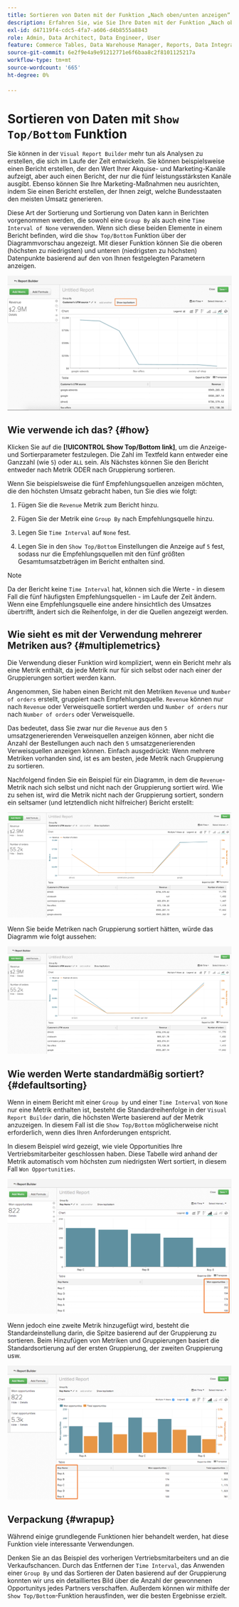 ```yaml
---
title: Sortieren von Daten mit der Funktion „Nach oben/unten anzeigen“
description: Erfahren Sie, wie Sie Ihre Daten mit der Funktion „Nach oben/unten anzeigen“ sortieren können.
exl-id: d47119f4-cdc5-4fa7-a606-d4b8555a8843
role: Admin, Data Architect, Data Engineer, User
feature: Commerce Tables, Data Warehouse Manager, Reports, Data Integration
source-git-commit: 6e2f9e4a9e91212771e6f6baa8c2f8101125217a
workflow-type: tm+mt
source-wordcount: '665'
ht-degree: 0%

---
```


# Sortieren von Daten mit `Show Top/Bottom` Funktion

Sie können in der `Visual Report Builder` mehr tun als Analysen zu erstellen, die sich im Laufe der Zeit entwickeln. Sie können beispielsweise einen Bericht erstellen, der den Wert Ihrer Akquise- und Marketing-Kanäle aufzeigt, aber auch einen Bericht, der nur die fünf leistungsstärksten Kanäle ausgibt. Ebenso können Sie Ihre Marketing-Maßnahmen neu ausrichten, indem Sie einen Bericht erstellen, der Ihnen zeigt, welche Bundesstaaten den meisten Umsatz generieren.

Diese Art der Sortierung und Sortierung von Daten kann in Berichten vorgenommen werden, die sowohl eine `Group By` als auch eine `Time Interval of None` verwenden. Wenn sich diese beiden Elemente in einem Bericht befinden, wird die `Show Top/Bottom` Funktion über der Diagrammvorschau angezeigt. Mit dieser Funktion können Sie die oberen (höchsten zu niedrigsten) und unteren (niedrigsten zu höchsten) Datenpunkte basierend auf den von Ihnen festgelegten Parametern anzeigen.

![Funktion „Oben/Unten“ in Visual Report Builder anzeigen.](../../assets/Show_Top_Bottom.png)

## Wie verwende ich das? {#how}

Klicken Sie auf die **[!UICONTROL Show Top/Bottom link]**, um die Anzeige- und Sortierparameter festzulegen. Die Zahl im Textfeld kann entweder eine Ganzzahl (wie `5`) oder `ALL` sein. Als Nächstes können Sie den Bericht entweder nach Metrik ODER nach Gruppierung sortieren.

Wenn Sie beispielsweise die fünf Empfehlungsquellen anzeigen möchten, die den höchsten Umsatz gebracht haben, tun Sie dies wie folgt:

1. Fügen Sie die `Revenue` Metrik zum Bericht hinzu.

1. Fügen Sie der Metrik eine `Group By` nach Empfehlungsquelle hinzu.

1. Legen Sie `Time Interval` auf `None` fest.

1. Legen Sie in den `Show Top/Bottom` Einstellungen die Anzeige auf `5` fest, sodass nur die Empfehlungsquellen mit den fünf größten Gesamtumsatzbeträgen im Bericht enthalten sind.

>[!NOTE]
>
>Da der Bericht keine `Time Interval` hat, können sich die Werte - in diesem Fall die fünf häufigsten Empfehlungsquellen - im Laufe der Zeit ändern. Wenn eine Empfehlungsquelle eine andere hinsichtlich des Umsatzes übertrifft, ändert sich die Reihenfolge, in der die Quellen angezeigt werden.

## Wie sieht es mit der Verwendung mehrerer Metriken aus? {#multiplemetrics}

Die Verwendung dieser Funktion wird kompliziert, wenn ein Bericht mehr als eine Metrik enthält, da jede Metrik nur für sich selbst oder nach einer der Gruppierungen sortiert werden kann.

Angenommen, Sie haben einen Bericht mit den Metriken `Revenue` und `Number of orders` erstellt, gruppiert nach Empfehlungsquelle. `Revenue` können nur nach `Revenue` oder Verweisquelle sortiert werden und `Number of orders` nur nach `Number of orders` oder Verweisquelle.

Das bedeutet, dass Sie zwar nur die `Revenue` aus den `5` umsatzgenerierenden Verweisquellen anzeigen können, aber nicht die Anzahl der Bestellungen auch nach den `5` umsatzgenerierenden Verweisquellen anzeigen können. Einfach ausgedrückt: Wenn mehrere Metriken vorhanden sind, ist es am besten, jede Metrik nach Gruppierung zu sortieren.

Nachfolgend finden Sie ein Beispiel für ein Diagramm, in dem die `Revenue`-Metrik nach sich selbst und nicht nach der Gruppierung sortiert wird. Wie zu sehen ist, wird die Metrik nicht nach der Gruppierung sortiert, sondern ein seltsamer (und letztendlich nicht hilfreicher) Bericht erstellt:

![Seltsame und nicht hilfreiche Berichtsergebnisse.](../../assets/strange-report-results.png)

Wenn Sie beide Metriken nach Gruppierung sortiert hätten, würde das Diagramm wie folgt aussehen:

![Beide Metriken nach Gruppierung sortieren.](../../assets/sort-metrics-by-grouping.png)

## Wie werden Werte standardmäßig sortiert? {#defaultsorting}

Wenn in einem Bericht mit einer `Group by` und einer `Time Interval` von `None` nur eine Metrik enthalten ist, besteht die Standardreihenfolge in der `Visual Report Builder` darin, die höchsten Werte basierend auf der Metrik anzuzeigen. In diesem Fall ist die `Show Top/Bottom` möglicherweise nicht erforderlich, wenn dies Ihren Anforderungen entspricht.

In diesem Beispiel wird gezeigt, wie viele Opportunities Ihre Vertriebsmitarbeiter geschlossen haben. Diese Tabelle wird anhand der Metrik automatisch vom höchsten zum niedrigsten Wert sortiert, in diesem Fall `Won Opportunities`.

![Sortieren nach Metrik.](../../assets/Ordered_by_metric.png)

Wenn jedoch eine zweite Metrik hinzugefügt wird, besteht die Standardeinstellung darin, die Spitze basierend auf der Gruppierung zu sortieren. Beim Hinzufügen von Metriken und Gruppierungen basiert die Standardsortierung auf der ersten Gruppierung, der zweiten Gruppierung usw.

![Sortieren nach Gruppierung.](../../assets/Ordered_by_grouping.png)

## Verpackung {#wrapup}

Während einige grundlegende Funktionen hier behandelt werden, hat diese Funktion viele interessante Verwendungen.

Denken Sie an das Beispiel des vorherigen Vertriebsmitarbeiters und an die Verkaufschancen. Durch das Entfernen der `Time Interval`, das Anwenden einer `Group By` und das Sortieren der Daten basierend auf der Gruppierung konnten wir uns ein detailliertes Bild über die Anzahl der gewonnenen Opportunitys jedes Partners verschaffen. Außerdem können wir mithilfe der `Show Top/Bottom`-Funktion herausfinden, wer die besten Ergebnisse erzielt.
